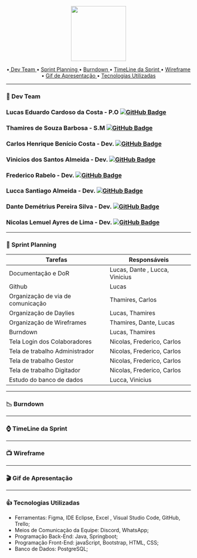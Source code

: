 <div align="center">
<img src="https://user-images.githubusercontent.com/102330791/163039449-5e73781f-a340-45b3-a42e-28d95e476e76.png" width="150px" />
</div>



<p align="center">
  •<a href ="#wrench-dev-team">  Dev Team </a> •  
  <a href ="#runner-sprint-planning">   Sprint Planning </a> •  
  <a href ="#chart_with_downwards_trend-burndown"> Burndown </a>  • 
  <a href ="#watch-timeline-da-sprint"> TimeLine da Sprint </a>  • 
  <a href ="#tv-wireframe"> Wireframe </a>  • 
  <a href ="#clapper-gif-de-apresentação"> Gif de Apresentação </a>  • 
  <a href ="#thumbsup-tecnologias-utilizadas">  Tecnologias Utilizadas </a> 
  
  <hr>
  
  ###  :wrench: Dev Team


### Lucas Eduardo Cardoso da Costa  - P.O [![GitHub Badge](https://img.shields.io/github/followers/luks-ecdc?label=luks-ecdc&style=for-the-badge&color=black&link=https://github.com/luks-ecdc)](https://github.com/luks-ecdc)<br/>

### Thamires de Souza Barbosa - S.M [![GitHub Badge](https://img.shields.io/github/followers/Thamires-S0uza?label=Thamires-S0uza&style=for-the-badge&color=black&link=https://github.com/Thamires-S0uza)](https://github.com/Thamires-S0uza)<br/>

### Carlos Henrique Benício Costa - Dev. [![GitHub Badge](https://img.shields.io/github/followers/Carlos-Henrique39?label=Carlos-Henrique39&style=for-the-badge&color=black&link=https://github.com/Carlos-Henrique39)](https://github.com/Carlos-Henrique39)<br/>

### Vinicios dos Santos Almeida - Dev. [![GitHub Badge](https://img.shields.io/github/followers/ViniciosAlmeida?label=ViniciosAlmeida&style=for-the-badge&color=black&link=https://github.com/ViniciosAlmeida)](https://github.com/ViniciosAlmeida)<br/>

### Frederico Rabelo - Dev. [![GitHub Badge](https://img.shields.io/github/followers/fredrbo?label=fredrbo&style=for-the-badge&color=black&link=https://github.com/fredrbo)](https://github.com/fredrbo)<br/>

### Lucca Santiago Almeida - Dev. [![GitHub Badge](https://img.shields.io/github/followers/LuccaSantiagoDev?label=LuccaSantiagoDev&style=for-the-badge&color=black&link=https://github.com/LuccaSantiagoDev)](https://github.com/LuccaSantiagoDev)</br>

### Dante Demétrius Pereira Silva - Dev. [![GitHub Badge](https://img.shields.io/github/followers/dantesjc?label=dantesjc&style=for-the-badge&color=black&link=https://github.com/dantesjc)](https://github.com/dantesjc)<br/>

### Nicolas Lemuel Ayres de Lima - Dev. [![GitHub Badge](https://img.shields.io/github/followers/nlemuel?label=nlemuel&style=for-the-badge&color=black&link=https://github.com/nlemuel)](https://github.com/nlemuel)<br/>


<hr>

### :runner: Sprint Planning

| Tarefas  | Responsáveis|
| ------| ------|
| Documentação e DoR | Lucas, Dante , Lucca, Vinicius |
| Github  | Lucas|
| Organização de via de comunicação | Thamires, Carlos|
| Organização de Daylies | Lucas, Thamires |
| Organização de Wireframes| Thamires, Dante, Lucas |
| Burndown | Lucas, Thamires | 
| Tela Login dos Colaboradores | Nicolas, Frederico, Carlos |
| Tela de trabalho Administrador | Nicolas, Frederico, Carlos |
| Tela de trabalho Gestor | Nicolas, Frederico, Carlos |
| Tela de trabalho Digitador | Nicolas, Frederico, Carlos |
| Estudo do banco de dados | Lucca, Vinicius |

<hr>

### :chart_with_downwards_trend: Burndown


<hr>


### :watch: TimeLine da Sprint


<hr>

###  :tv: Wireframe

<hr>

### :clapper: Gif de Apresentação

<hr>

###  :thumbsup: Tecnologias Utilizadas

*  Ferramentas: Figma, IDE Eclipse, Excel , Visual Studio Code, GitHub, Trello;
*  Meios de Comunicação da Equipe: Discord, WhatsApp;
*  Programação Back-End: Java, Springboot;
*  Programação Front-End: javaScript, Bootstrap, HTML, CSS;
*  Banco de Dados: PostgreSQL;
